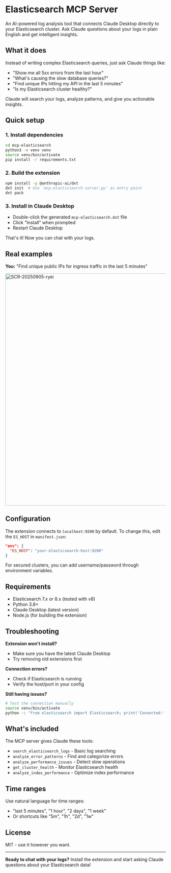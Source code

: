 # Elasticsearch MCP Server

An AI-powered log analysis tool that connects Claude Desktop directly to your Elasticsearch cluster. Ask Claude questions about your logs in plain English and get intelligent insights.

## What it does

Instead of writing complex Elasticsearch queries, just ask Claude things like:
- "Show me all 5xx errors from the last hour"
- "What's causing the slow database queries?"
- "Find unique IPs hitting my API in the last 5 minutes"
- "Is my Elasticsearch cluster healthy?"

Claude will search your logs, analyze patterns, and give you actionable insights.

## Quick setup

### 1. Install dependencies
```bash
cd mcp-elasticsearch
python3 -m venv venv
source venv/bin/activate
pip install -r requirements.txt
```

### 2. Build the extension
```bash
npm install -g @anthropic-ai/dxt
dxt init  # Use 'mcp-elasticsearch-server.py' as entry point
dxt pack
```

### 3. Install in Claude Desktop
- Double-click the generated `mcp-elasticsearch.dxt` file
- Click "Install" when prompted
- Restart Claude Desktop

That's it! Now you can chat with your logs.

## Real examples

**You:** "Find unique public IPs for ingress traffic in the last 5 minutes"

<img width="826" height="727" alt="SCR-20250905-ryei" src="https://github.com/user-attachments/assets/48932686-c85f-406e-947e-fefbe9cb3a2f" />

## Configuration

The extension connects to `localhost:9200` by default. To change this, edit the `ES_HOST` in `manifest.json`:

```json
"env": {
  "ES_HOST": "your-elasticsearch-host:9200"
}
```

For secured clusters, you can add username/password through environment variables.

## Requirements

- Elasticsearch 7.x or 8.x (tested with v8)
- Python 3.8+
- Claude Desktop (latest version)
- Node.js (for building the extension)

## Troubleshooting

**Extension won't install?**
- Make sure you have the latest Claude Desktop
- Try removing old extensions first

**Connection errors?**
- Check if Elasticsearch is running
- Verify the host/port in your config

**Still having issues?**
```bash
# Test the connection manually
source venv/bin/activate
python -c "from elasticsearch import Elasticsearch; print('Connected:', Elasticsearch(['localhost:9200']).ping())"
```

## What's included

The MCP server gives Claude these tools:
- `search_elasticsearch_logs` - Basic log searching
- `analyze_error_patterns` - Find and categorize errors
- `analyze_performance_issues` - Detect slow operations
- `get_cluster_health` - Monitor Elasticsearch health
- `analyze_index_performance` - Optimize index performance

## Time ranges

Use natural language for time ranges:
- "last 5 minutes", "1 hour", "2 days", "1 week"
- Or shortcuts like "5m", "1h", "2d", "1w"


## License

MIT - use it however you want.

---

**Ready to chat with your logs?** Install the extension and start asking Claude questions about your Elasticsearch data!
